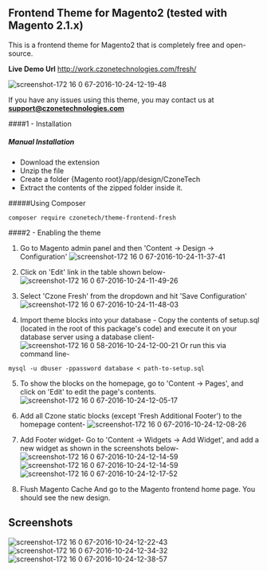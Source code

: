 ## Frontend Theme for Magento2 (tested with Magento 2.1.x)
This is a frontend theme for Magento2 that is completely free and open-source.

**Live Demo Url**
http://work.czonetechnologies.com/fresh/

![screenshot-172 16 0 67-2016-10-24-12-19-48](https://cloud.githubusercontent.com/assets/1729518/19636039/3af9e52a-99e4-11e6-88c1-30c25500940b.png)

If you have any issues using this theme, you may contact us at **support@czonetechnologies.com**



####1 - Installation
##### Manual Installation

 * Download the extension
 * Unzip the file
 * Create a folder {Magento root}/app/design/CzoneTech
 * Extract the contents of the zipped folder inside it.




#####Using Composer


```
composer require czonetech/theme-frontend-fresh
```


####2 -  Enabling the theme



1. Go to Magento admin panel and then 'Content -> Design -> Configuration'
![screenshot-172 16 0 67-2016-10-24-11-37-41](https://cloud.githubusercontent.com/assets/1729518/19635293/d80559f4-99de-11e6-9f25-53a1c794a321.png)

2. Click on 'Edit' link in the table shown below-
![screenshot-172 16 0 67-2016-10-24-11-49-26](https://cloud.githubusercontent.com/assets/1729518/19635538/b33a5f82-99e0-11e6-86e5-efaf95a3e885.png)


3. Select 'Czone Fresh' from the dropdown and hit 'Save Configuration'
![screenshot-172 16 0 67-2016-10-24-11-48-03](https://cloud.githubusercontent.com/assets/1729518/19635418/d7ea7f98-99df-11e6-8790-add9a1c959f9.png)


4. Import theme blocks into your database -
Copy the contents of setup.sql (located in the root of this package's code) and execute it on your database server
 using a database client-
 ![screenshot-172 16 0 58-2016-10-24-12-00-21](https://cloud.githubusercontent.com/assets/1729518/19635669/9f59c25e-99e1-11e6-98da-c29d7436c255.png)
 Or run this via command line-
 ```
 mysql -u dbuser -ppassword database < path-to-setup.sql
 ```
 
5. To show the blocks on the homepage, go to 'Content -> Pages', and click on 'Edit' to edit the page's contents.
![screenshot-172 16 0 67-2016-10-24-12-05-17](https://cloud.githubusercontent.com/assets/1729518/19635753/3c540bc8-99e2-11e6-883c-770af16e6f1f.png)

6. Add all Czone static blocks (except 'Fresh Additional Footer') to the homepage content-
![screenshot-172 16 0 67-2016-10-24-12-08-26](https://cloud.githubusercontent.com/assets/1729518/19635811/a9f1c422-99e2-11e6-97cb-0a7485f0ffdf.png)

7. Add Footer widget- Go to 'Content -> Widgets -> Add Widget', and add a new widget as shown in the screenshots below-
![screenshot-172 16 0 67-2016-10-24-12-14-59](https://cloud.githubusercontent.com/assets/1729518/19635938/9fa7adb4-99e3-11e6-8790-0df7054d9506.png)
![screenshot-172 16 0 67-2016-10-24-12-14-59](https://cloud.githubusercontent.com/assets/1729518/19635995/f76d6dcc-99e3-11e6-9be7-b0517a92c14b.png)
![screenshot-172 16 0 67-2016-10-24-12-17-52](https://cloud.githubusercontent.com/assets/1729518/19635994/f769f868-99e3-11e6-9be4-71b33b5cac1f.png)

8. Flush Magento Cache And go to the Magento frontend home page. You should see the new design.


## Screenshots

![screenshot-172 16 0 67-2016-10-24-12-22-43](https://cloud.githubusercontent.com/assets/1729518/19636097/afd015ea-99e4-11e6-82a7-c3a880a43b6c.png)
![screenshot-172 16 0 67-2016-10-24-12-34-32](https://cloud.githubusercontent.com/assets/1729518/19636328/48bf1b6a-99e6-11e6-992c-954cef5dfb7a.png)
![screenshot-172 16 0 67-2016-10-24-12-38-57](https://cloud.githubusercontent.com/assets/1729518/19636424/e06525e0-99e6-11e6-93f8-c2d30a73b4f3.png)



